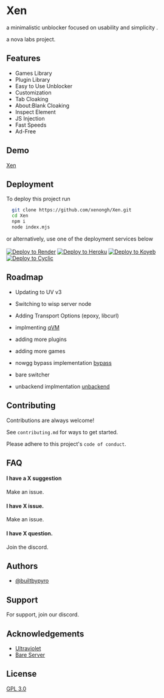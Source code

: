 
# Xen

a minimalistic unblocker focused on usability and simplicity                                         .                                        

a nova labs project.




## Features

- Games Library
- Plugin Library
- Easy to Use Unblocker
- Customization
- Tab Cloaking
- About:Blank Cloaking
- Inspect Element
- JS Injection
- Fast Speeds
- Ad-Free



## Demo

[Xen](https://xenub.com)


## Deployment

To deploy this project run

```bash
  git clone https://github.com/xenongh/Xen.git
  cd Xen
  npm i
  node index.mjs
```

or alternatively, use one of the deployment services below
<br><br>
<a target="_blank" href="https://render.com/deploy?repo=https://github.com/xenongh/xen"><img alt="Deploy to Render" src="https://binbashbanana.github.io/deploy-buttons/buttons/remade/render.svg"></a>
<a target="_blank" href="https://heroku.com/deploy/?template=https://github.com/xenongh/xen"><img alt="Deploy to Heroku" src="https://binbashbanana.github.io/deploy-buttons/buttons/remade/heroku.svg"></a>
<a target="_blank" href="https://app.koyeb.com/deploy?type=git&repository=github.com/xenongh/xen"><img alt="Deploy to Koyeb" src="https://binbashbanana.github.io/deploy-buttons/buttons/remade/koyeb.svg"></a>
<a target="_blank" href="https://app.cyclic.sh/api/app/deploy/xenongh/xen"><img alt="Deploy to Cyclic" src="https://binbashbanana.github.io/deploy-buttons/buttons/remade/cyclic.svg"></a>


## Roadmap

- Updating to UV v3

- Switching to wisp server node

- Adding Transport Options (epoxy, libcurl)

- implmenting [qVM](https://github.com/xenongh/qVM)

- adding more plugins

- adding more games

- nowgg bypass implementation [bypass](https://github.com/xenongh/nowgg-bypass)

- bare switcher

- unbackend implmentation [unbackend](https://github.com/xenongh/unbackend)


## Contributing

Contributions are always welcome!

See `contributing.md` for ways to get started.

Please adhere to this project's `code of conduct`.


## FAQ

#### I have a X suggestion

Make an issue.

#### I have X issue.

Make an issue.

#### I have X question.

Join the discord.


## Authors

- [@builtbypyro](https://www.github.com/builtbypyro)


## Support

For support, join our discord.


## Acknowledgements

 - [Ultraviolet](https://github.com/titaniumnetwork-dev/Ultraviolet)
 - [Bare Server](https://github.com/tomphttp/bare-server-node)


## License

[GPL 3.0](https://choosealicense.com/licenses/gpl-3.0)

